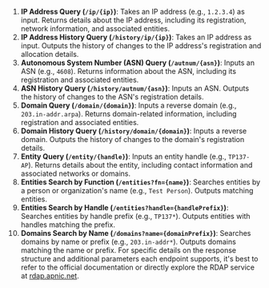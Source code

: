 1. **IP Address Query (`/ip/{ip}`)**: Takes an IP address (e.g., `1.2.3.4`) as input. Returns details about the IP address, including its registration, network information, and associated entities.
2. **IP Address History Query (`/history/ip/{ip}`)**: Takes an IP address as input. Outputs the history of changes to the IP address's registration and allocation details.
3. **Autonomous System Number (ASN) Query (`/autnum/{asn}`)**: Inputs an ASN (e.g., `4608`). Returns information about the ASN, including its registration and associated entities.
4. **ASN History Query (`/history/autnum/{asn}`)**: Inputs an ASN. Outputs the history of changes to the ASN's registration details.
5. **Domain Query (`/domain/{domain}`)**: Inputs a reverse domain (e.g., `203.in-addr.arpa`). Returns domain-related information, including registration and associated entities.
6. **Domain History Query (`/history/domain/{domain}`)**: Inputs a reverse domain. Outputs the history of changes to the domain's registration details.
7. **Entity Query (`/entity/{handle}`)**: Inputs an entity handle (e.g., `TP137-AP`). Returns details about the entity, including contact information and associated networks or domains.
8. **Entities Search by Function (`/entities?fn={name}`)**: Searches entities by a person or organization's name (e.g., `Test Person`). Outputs matching entities.
9. **Entities Search by Handle (`/entities?handle={handlePrefix}`)**: Searches entities by handle prefix (e.g., `TP137*`). Outputs entities with handles matching the prefix.
10. **Domains Search by Name (`/domains?name={domainPrefix}`)**: Searches domains by name or prefix (e.g., `203.in-addr*`). Outputs domains matching the name or prefix.
For specific details on the response structure and additional parameters each endpoint supports, it's best to refer to the official documentation or directly explore the RDAP service at [rdap.apnic.net](https://rdap.apnic.net).

